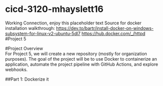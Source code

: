 # cicd-3120-mhayslett16
Working Connection, enjoy this placeholder text
Source for docker installation walkthrough: https://dev.to/bartr/install-docker-on-windows-subsystem-for-linux-v2-ubuntu-5dl7
https://hub.docker.com/_/httpd 
#Project 5  
  
#Project Overview  
For Project 5, we will create a new repository (mostly for organization purposes). The goal of the project will be to use Docker to containerize an application, automate the project pipeline with GitHub Actions, and explore webhooks.  
  
##Part 1: Dockerize it  
  

